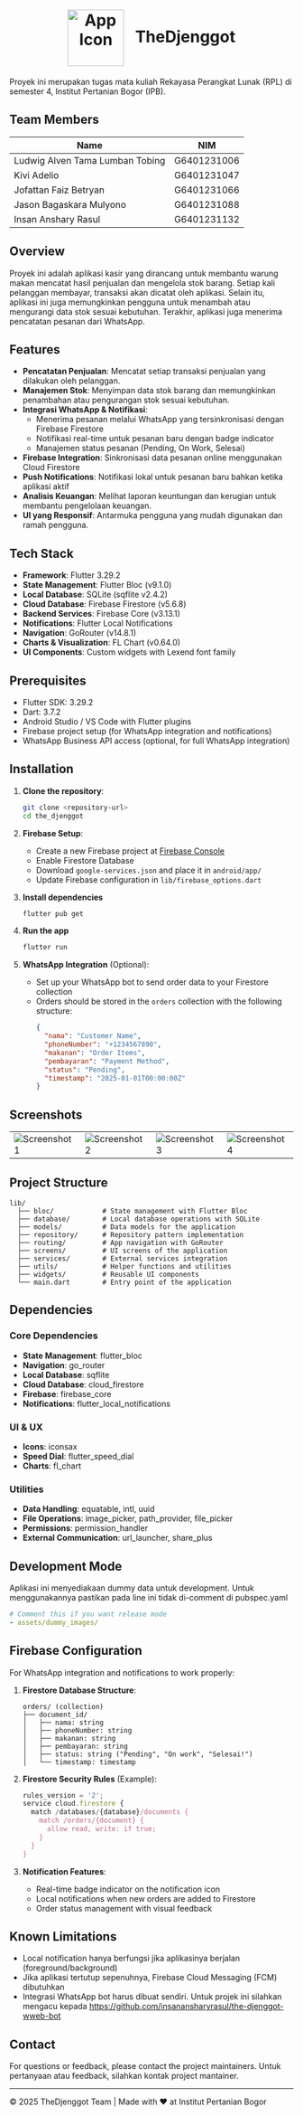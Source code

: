 <h1 align="center">
  <img src="docs/images/app_icon2.png" alt="App Icon" width="100" height="100" align="center">
 &nbsp TheDjenggot
</h1>

Proyek ini merupakan tugas mata kuliah Rekayasa Perangkat Lunak (RPL)
di semester 4, Institut Pertanian Bogor (IPB).

## Team Members

| Name                            | NIM         |
| ------------------------------- | ----------- |
| Ludwig Alven Tama Lumban Tobing | G6401231006 |
| Kivi Adelio                     | G6401231047 |
| Jofattan Faiz Betryan           | G6401231066 |
| Jason Bagaskara Mulyono         | G6401231088 |
| Insan Anshary Rasul             | G6401231132 |

## Overview

Proyek ini adalah aplikasi kasir yang dirancang untuk membantu warung makan mencatat
hasil penjualan dan mengelola stok barang. Setiap kali pelanggan membayar, transaksi
akan dicatat oleh aplikasi. Selain itu, aplikasi ini juga memungkinkan pengguna untuk
menambah atau mengurangi data stok sesuai kebutuhan. Terakhir, aplikasi juga menerima
pencatatan pesanan dari WhatsApp.

## Features

- **Pencatatan Penjualan**: Mencatat setiap transaksi penjualan yang dilakukan oleh pelanggan.
- **Manajemen Stok**: Menyimpan data stok barang dan memungkinkan penambahan atau pengurangan stok sesuai kebutuhan.
- **Integrasi WhatsApp & Notifikasi**: 
  - Menerima pesanan melalui WhatsApp yang tersinkronisasi dengan Firebase Firestore
  - Notifikasi real-time untuk pesanan baru dengan badge indicator
  - Manajemen status pesanan (Pending, On Work, Selesai)
- **Firebase Integration**: Sinkronisasi data pesanan online menggunakan Cloud Firestore
- **Push Notifications**: Notifikasi lokal untuk pesanan baru bahkan ketika aplikasi aktif
- **Analisis Keuangan**: Melihat laporan keuntungan dan kerugian untuk membantu pengelolaan keuangan.
- **UI yang Responsif**: Antarmuka pengguna yang mudah digunakan dan ramah pengguna.

## Tech Stack

- **Framework**: Flutter 3.29.2
- **State Management**: Flutter Bloc (v9.1.0)
- **Local Database**: SQLite (sqflite v2.4.2)
- **Cloud Database**: Firebase Firestore (v5.6.8)
- **Backend Services**: Firebase Core (v3.13.1)
- **Notifications**: Flutter Local Notifications
- **Navigation**: GoRouter (v14.8.1)
- **Charts & Visualization**: FL Chart (v0.64.0)
- **UI Components**: Custom widgets with Lexend font family

## Prerequisites

- Flutter SDK: 3.29.2
- Dart: 3.7.2
- Android Studio / VS Code with Flutter plugins
- Firebase project setup (for WhatsApp integration and notifications)
- WhatsApp Business API access (optional, for full WhatsApp integration)

## Installation

1. **Clone the repository**:
   ```sh
   git clone <repository-url>
   cd the_djenggot
   ```

2. **Firebase Setup**:
   - Create a new Firebase project at [Firebase Console](https://console.firebase.google.com/)
   - Enable Firestore Database
   - Download `google-services.json` and place it in `android/app/`
   - Update Firebase configuration in `lib/firebase_options.dart`

3. **Install dependencies** 
    ```sh
    flutter pub get
    ```

4. **Run the app**
    ```sh
    flutter run
    ```

5. **WhatsApp Integration** (Optional):
   - Set up your WhatsApp bot to send order data to your Firestore collection
   - Orders should be stored in the `orders` collection with the following structure:
     ```json
     {
       "nama": "Customer Name",
       "phoneNumber": "+1234567890",
       "makanan": "Order Items",
       "pembayaran": "Payment Method",
       "status": "Pending",
       "timestamp": "2025-01-01T00:00:00Z"
     }
     ```

## Screenshots

<table>
  <tr>
    <td><img src="docs/screenshots/screenshot1.png" alt="Screenshot 1"/></td>
    <td><img src="docs/screenshots/screenshot2.png" alt="Screenshot 2"/></td>
    <td><img src="docs/screenshots/screenshot3.png" alt="Screenshot 3"/></td>
    <td><img src="docs/screenshots/screenshot4.png" alt="Screenshot 4"/></td>
  </tr>
</table>

## Project Structure

```
lib/
  ├── bloc/            # State management with Flutter Bloc
  ├── database/        # Local database operations with SQLite
  ├── models/          # Data models for the application
  ├── repository/      # Repository pattern implementation
  ├── routing/         # App navigation with GoRouter
  ├── screens/         # UI screens of the application
  ├── services/        # External services integration
  ├── utils/           # Helper functions and utilities
  ├── widgets/         # Reusable UI components
  └── main.dart        # Entry point of the application
```

## Dependencies

### Core Dependencies
- **State Management**: flutter_bloc
- **Navigation**: go_router
- **Local Database**: sqflite
- **Cloud Database**: cloud_firestore
- **Firebase**: firebase_core
- **Notifications**: flutter_local_notifications

### UI & UX
- **Icons**: iconsax
- **Speed Dial**: flutter_speed_dial
- **Charts**: fl_chart

### Utilities
- **Data Handling**: equatable, intl, uuid
- **File Operations**: image_picker, path_provider, file_picker
- **Permissions**: permission_handler
- **External Communication**: url_launcher, share_plus

## Development Mode

Aplikasi ini menyediakaan dummy data untuk development. Untuk menggunakannya pastikan pada line ini tidak di-comment di pubspec.yaml
```yaml
# Comment this if you want release mode
- assets/dummy_images/
```

## Firebase Configuration

For WhatsApp integration and notifications to work properly:

1. **Firestore Database Structure**:
   ```
   orders/ (collection)
   ├── document_id/
   │   ├── nama: string
   │   ├── phoneNumber: string
   │   ├── makanan: string
   │   ├── pembayaran: string
   │   ├── status: string ("Pending", "On work", "Selesai!")
   │   └── timestamp: timestamp
   ```

2. **Firestore Security Rules** (Example):
   ```javascript
   rules_version = '2';
   service cloud.firestore {
     match /databases/{database}/documents {
       match /orders/{document} {
         allow read, write: if true; 
       }
     }
   }
   ```

3. **Notification Features**:
   - Real-time badge indicator on the notification icon
   - Local notifications when new orders are added to Firestore
   - Order status management with visual feedback

## Known Limitations

- Local notification hanya berfungsi jika aplikasinya berjalan (foreground/background)
- Jika aplikasi tertutup sepenuhnya, Firebase Cloud Messaging (FCM) dibutuhkan
- Integrasi WhatsApp bot harus dibuat sendiri. Untuk projek ini silahkan mengacu kepada https://github.com/insanansharyrasul/the-djenggot-wweb-bot
  

## Contact

For questions or feedback, please contact the project maintainers.
Untuk pertanyaan atau feedback, silahkan kontak project mantainer.

---

© 2025 TheDjenggot Team | Made with ❤️ at Institut Pertanian Bogor
